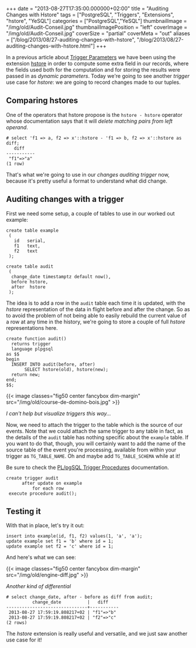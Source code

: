 +++
date = "2013-08-27T17:35:00.000000+02:00"
title = "Auditing Changes with Hstore"
tags = ["PostgreSQL", "Triggers", "Extensions", "hstore", "YeSQL"]
categories = ["PostgreSQL","YeSQL"]
thumbnailImage = "/img/old/Audit-Conseil.jpg"
thumbnailImagePosition = "left"
coverImage = "/img/old/Audit-Conseil.jpg"
coverSize = "partial"
coverMeta = "out"
aliases = ["/blog/2013/08/27-auditing-changes-with-hstore",
           "/blog/2013/08/27-auditing-changes-with-hstore.html"]
+++

In a previous article about 
[Trigger Parameters](/blog/2013/08/23-parametrized-triggers) we have been using the
extension 
[hstore](http://www.postgresql.org/docs/9.2/static/hstore.html) in order to compute some extra field in our records, where
the fields used both for the computation and for storing the results were
passed in as 
*dynamic parameters*. Today we're going to see another 
*trigger*
use case for 
*hstore*: we are going to record changes made to our tuples.



## Comparing hstores

One of the operators that hstore propose is the 
`hstore - hstore` operator
whose documentation says that it will 
*delete matching pairs from left
operand*.

~~~
# select 'f1 => a, f2 => x'::hstore - 'f1 => b, f2 => x'::hstore as diff;
   diff    
-----------
 "f1"=>"a"
(1 row)
~~~


That's what we're going to use in our 
*changes auditing trigger* now, because
it's pretty useful a format to understand what did change.


## Auditing changes with a trigger

First we need some setup, a couple of tables to use in our worked out
example:

~~~
create table example
 (
   id   serial,
   f1   text,
   f2   text
 );

create table audit
 (
  change_date timestamptz default now(),
  before hstore,
  after  hstore
 );
~~~


The idea is to add a row in the 
`audit` table each time it is updated, with
the 
*hstore* representation of the data in flight before and after the change.
So as to avoid the problem of not being able to easily rebuild the current
value of a row at any time in the history, we're going to store a couple of
full 
*hstore* representations here.

~~~
create function audit()
  returns trigger
  language plpgsql
as $$
begin
  INSERT INTO audit(before, after)
       SELECT hstore(old), hstore(new);
  return new;
end;
$$;
~~~



{{< image classes="fig50 center fancybox dim-margin" src="/img/old/course-de-domino-bois.jpg" >}}


*I can't help but visualize triggers this way...*

Now, we need to attach the trigger to the table which is the source of our
events. Note that we could attach the same trigger to any table in fact, as
the details of the 
`audit` table has nothing specific about the 
`example` table.
If you want to do that, though, you will certainly want to add the name of
the source table of the event you're processing, available from within your
trigger as 
`TG_TABLE_NAME`. Oh and maybe add 
`TG_TABLE_SCHEMA` while at it!

Be sure to check the 
[PL/pgSQL Trigger Procedures](http://www.postgresql.org/docs/current/interactive/plpgsql-trigger.html) documentation.

~~~
create trigger audit
      after update on example
          for each row
 execute procedure audit();
~~~



## Testing it

With that in place, let's try it out:

~~~
insert into example(id, f1, f2) values(1, 'a', 'a');
update example set f1 = 'b' where id = 1;
update example set f2 = 'c' where id = 1;
~~~


And here's what we can see:


{{< image classes="fig50 center fancybox dim-margin" src="/img/old/engine-diff.jpg" >}}


*Another kind of differential*
~~~
# select change_date, after - before as diff from audit;
          change_date          |   diff    
-------------------------------+-----------
 2013-08-27 17:59:19.808217+02 | "f1"=>"b"
 2013-08-27 17:59:19.808217+02 | "f2"=>"c"
(2 rows)
~~~


The 
*hstore* extension is really useful and versatile, and we just saw another
use case for it!
